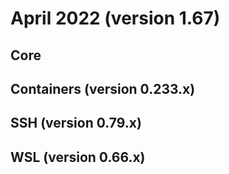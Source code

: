 # April 2022 (version 1.67)

## Core

## Containers (version 0.233.x)

## SSH (version 0.79.x)

## WSL (version 0.66.x)
